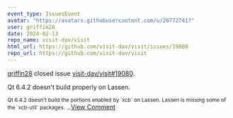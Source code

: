 ```yaml
---
event_type: IssuesEvent
avatar: "https://avatars.githubusercontent.com/u/26772741?"
user: griffin28
date: 2024-02-13
repo_name: visit-dav/visit
html_url: https://github.com/visit-dav/visit/issues/19080
repo_url: https://github.com/visit-dav/visit
---
```


<a href='https://github.com/griffin28' target='_blank'>griffin28</a> closed issue <a href='https://github.com/visit-dav/visit/issues/19080' target='_blank'>visit-dav/visit#19080</a>.

<p>Qt 6.4.2 doesn't build properly on Lassen.</p><small>Qt 6.4.2 doesn't build the portions enabled by `xcb` on Lassen. Lassen is missing some of the `xcb-util` packages....</small><a href='https://github.com/visit-dav/visit/issues/19080' target='_blank'>View Comment</a>